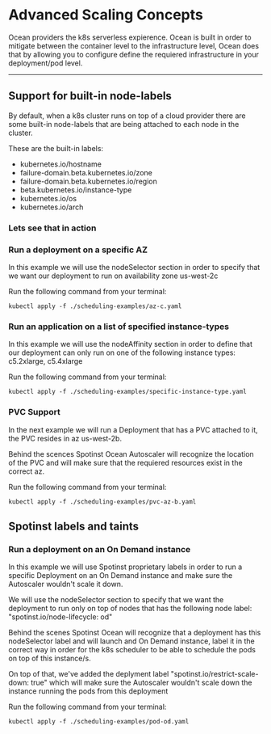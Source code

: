 # Advanced Scaling Concepts

Ocean providers the k8s serverless expierence.
Ocean is built in order to mitigate between the container level to the infrastructure level, Ocean does that by allowing you to configure define the requiered infrastructure in your deployment/pod level.

---

## Support for built-in node-labels

By default, when a k8s cluster runs on top of a cloud provider there are some built-in node-labels that are being attached to each node in the cluster.

These are the built-in labels:
* kubernetes.io/hostname
* failure-domain.beta.kubernetes.io/zone
* failure-domain.beta.kubernetes.io/region
* beta.kubernetes.io/instance-type
* kubernetes.io/os
* kubernetes.io/arch

### Lets see that in action

### Run a deployment on a specific AZ
In this example we will use the nodeSelector section in order to specify that we want our deployment to run on availability zone us-west-2c

Run the following command from your terminal:
```
kubectl apply -f ./scheduling-examples/az-c.yaml
```

### Run an application on a list of specified instance-types
In this example we will use the nodeAffinity section in order to define that our deployment can only run on one of the following instance types: c5.2xlarge, c5.4xlarge

Run the following command from your terminal:
```
kubectl apply -f ./scheduling-examples/specific-instance-type.yaml
```

### PVC Support
In the next example we will run a Deployment that has a PVC attached to it, the PVC resides in az us-west-2b.

Behind the scences Spotinst Ocean Autoscaler will recognize the location of the PVC and will make sure that the requiered resources exist in the correct az.

Run the following command from your terminal:
```
kubectl apply -f ./scheduling-examples/pvc-az-b.yaml
```

## Spotinst labels and taints 
### Run a deployment on an On Demand instance
In this example we will use Spotinst proprietary labels in order to run a specific Deployment on an On Demand instance and make sure the Autoscaler wouldn't scale it down.

We will use the nodeSelector section to specify that we want the deployment to run only on top of nodes that has the following node label: "spotinst.io/node-lifecycle: od"

Behind the scenes Spotinst Ocean will recognize that a deployment has this nodeSelector label and will launch and On Demand instance, label it in the correct way in order for the k8s scheduler to be able to schedule the pods on top of this instance/s.

On top of that, we've added the deplyment label "spotinst.io/restrict-scale-down: true" which will make sure the Autoscaler wouldn't scale down the instance running the pods from this deployment

Run the following command from your terminal:
```
kubectl apply -f ./scheduling-examples/pod-od.yaml
```